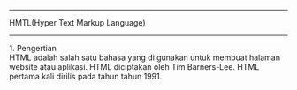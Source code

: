 <hr>HMTL(Hyper Text Markup Language)</h1><hr>
1. Pengertian <br>
HTML adalah salah satu bahasa yang di gunakan untuk membuat halaman website atau aplikasi. HTML diciptakan oleh Tim Barners-Lee. HTML pertama kali dirilis pada tahun tahun 1991. 
